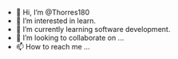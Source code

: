 - 👋 Hi, I’m @Thorres180
- 👀 I’m interested in learn.
- 🌱 I’m currently learning software development.
- 💞️ I’m looking to collaborate on ...
- 📫 How to reach me ...

<!---
Thorres180/Thorres180 is a ✨ special ✨ repository because its `README.md` (this file) appears on your GitHub profile.
You can click the Preview link to take a look at your changes.
--->
